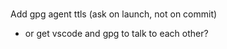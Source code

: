 ###

Add gpg agent ttls (ask on launch, not on commit)
- or get vscode and gpg to talk to each other?